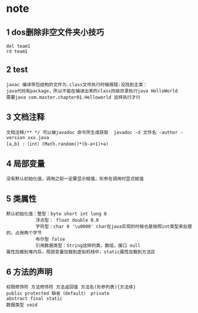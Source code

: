 # note
## 1 dos删除非空文件夹小技巧
    del team1
    rd team1
## 2 test
    javac 编译带包结构的文件为.class文件执行时候报错:没找到主类：
    java代码有package，所以不能在编译出来的class同级目录执行java HelloWorld
    需要java com.master.chapter01.Helloworld 这样执行才行
## 3 文档注释
    文档注释/** */ 可以被javadoc 命令所生成获取  javadoc -d 文件名 -author -version xxx.java
    [a,b] :（int）(Math.random()*(b-a+1)+a)
## 4 局部变量
    没有默认初始化值，调用之前一定要显示赋值，形参在调用时显式赋值
## 5 类属性
    默认初始化值：整型：byte short int long 0
               浮点型： float double 0.0
               字符型：char 0 '\u0000' char在java实现的时候也是按照int类型来处理的，占用两个字节
               布尔型 false 
               引用数据类型：String这样的类，数组，接口 null
    属性加载到堆内存，局部变量加载到虚拟机栈中，static属性加载到方法区
## 6 方法的声明
    权限修饰符 方法修饰符 方法返回值 方法名(形参列表){方法体}
    public protected 缺省（default） private
    abstract final static
    数据类型 void
    
